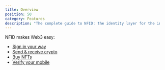 ```yaml
---
title: Overview
position: 50
category: Features
description: "The complete guide to NFID: the identity layer for the internet."
---
```


NFID makes Web3 easy:
- [Sign in your way](/features/sign-in-your-way)
- [Send & receive crypto](/features/send-and-receive-crypto)
- [Buy NFTs](/features/buy-nfts)
- [Verify your mobile](/features/verify-your-mobile)